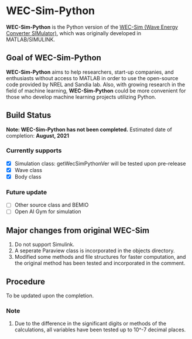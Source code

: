 # WEC-Sim-Python
**WEC-Sim-Python** is the Python version of the [WEC-Sim (Wave Energy Converter SIMulator)](https://github.com/WEC-Sim/WEC-Sim.git), which was originally developed in MATLAB/SIMULINK. 

## Goal of WEC-Sim-Python
**WEC-Sim-Python** aims to help researchers, start-up companies, and enthusiasts without access to MATLAB in order to use the open-source code provided by NREL and Sandia lab. Also, with growing research in the field of machine learning, **WEC-Sim-Python** could be more convenient for those who develop machine learning projects utilizing Python.

## Build Status
**Note: WEC-Sim-Python has not been completed.** Estimated date of completion: **August, 2021**
### Currently supports
- [x] Simulation class: getWecSimPythonVer will be tested upon pre-release
- [x] Wave class
- [x] Body class
### Future update
- [ ] Other source class and BEMIO 
- [ ] Open AI Gym for simulation

## Major changes from original WEC-Sim
1. Do not support Simulink.
2. A seperate Paraview class is incorporated in the objects directory.
3. Modified some methods and file structures for faster computation, and the original method has been tested and incorporated in the comment.

## Procedure
To be updated upon the completion.

### Note
1. Due to the difference in the significant digits or methods of the calculations, all variables have been tested up to 10^-7 decimal places.
